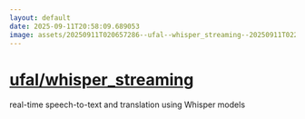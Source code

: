```yaml
---
layout: default
date: 2025-09-11T20:58:09.689053
image: assets/20250911T020657286--ufal--whisper_streaming--20250911T022237840--cropped.png
---
```


# [ufal/whisper_streaming](https://github.com/ufal/whisper_streaming)

real-time speech-to-text and translation using Whisper models
